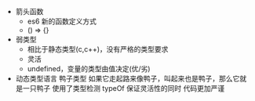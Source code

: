 - 箭头函数
  - es6 新的函数定义方式
  - () => {}
- 弱类型
  - 相比于静态类型(c,c++)，没有严格的类型要求
  - 灵活 
  - undefined，变量的类型由值决定(优/劣)
- 动态类型语言 鸭子类型 如果它走起路来像鸭子，叫起来也是鸭子，那么它就是一只鸭子 使用了类型检测 typeOf 保证灵活性的同时 代码更加严谨 